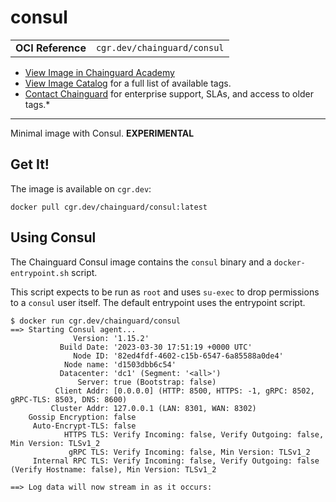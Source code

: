 <!--monopod:start-->
# consul
| | |
| - | - |
| **OCI Reference** | `cgr.dev/chainguard/consul` |


* [View Image in Chainguard Academy](https://edu.chainguard.dev/chainguard/chainguard-images/reference/consul/overview/)
* [View Image Catalog](https://console.enforce.dev/images/catalog) for a full list of available tags.
* [Contact Chainguard](https://www.chainguard.dev/chainguard-images) for enterprise support, SLAs, and access to older tags.*

---
<!--monopod:end-->

Minimal image with Consul. **EXPERIMENTAL**

## Get It!

The image is available on `cgr.dev`:

```
docker pull cgr.dev/chainguard/consul:latest
```

## Using Consul

The Chainguard Consul image contains the `consul` binary and a `docker-entrypoint.sh` script.

This script expects to be run as `root` and uses `su-exec` to drop permissions to a `consul` user itself.
The default entrypoint uses the entrypoint script.


```shell
$ docker run cgr.dev/chainguard/consul
==> Starting Consul agent...
              Version: '1.15.2'
           Build Date: '2023-03-30 17:51:19 +0000 UTC'
              Node ID: '82ed4fdf-4602-c15b-6547-6a85588a0de4'
            Node name: 'd1503dbb6c54'
           Datacenter: 'dc1' (Segment: '<all>')
               Server: true (Bootstrap: false)
          Client Addr: [0.0.0.0] (HTTP: 8500, HTTPS: -1, gRPC: 8502, gRPC-TLS: 8503, DNS: 8600)
         Cluster Addr: 127.0.0.1 (LAN: 8301, WAN: 8302)
    Gossip Encryption: false
     Auto-Encrypt-TLS: false
            HTTPS TLS: Verify Incoming: false, Verify Outgoing: false, Min Version: TLSv1_2
             gRPC TLS: Verify Incoming: false, Min Version: TLSv1_2
     Internal RPC TLS: Verify Incoming: false, Verify Outgoing: false (Verify Hostname: false), Min Version: TLSv1_2

==> Log data will now stream in as it occurs:
```
